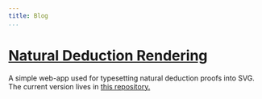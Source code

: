 ```yaml
---
title: Blog
...
```

# [Natural Deduction Rendering](/pages/nd-render/index.html)

A simple web-app used for typesetting natural deduction proofs into
SVG. The current version lives in [this repository.](https://github.com/damon-sava-stanley/nd-rendering)